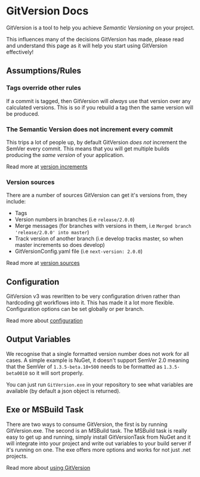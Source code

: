 # GitVersion Docs
GitVersion is a tool to help you achieve *Semantic Versioning* on your project.

This influences many of the decisions GitVersion has made, please read and understand this page as it will help you start using GitVersion effectively!

## Assumptions/Rules
### Tags override other rules
If a commit is tagged, then GitVersion will *always* use that version over any calculated versions. This is so if you rebuild a tag then the same version will be produced.

### The Semantic Version does not increment every commit
This trips a lot of people up, by default GitVersion *does not* increment the SemVer every commit. This means that you will get multiple builds producing the *same version* of your application.

Read more at [version increments](/more-info/version-increments.md)

### Version sources
There are a number of sources GitVersion can get it's versions from, they include:

 - Tags
 - Version numbers in branches (i.e `release/2.0.0`)
 - Merge messages (for branches with versions in them, i.e `Merged branch 'release/2.0.0' into master`)
 - Track version of another branch (i.e develop tracks master, so when master increments so does develop)
 - GitVersionConfig.yaml file (i.e `next-version: 2.0.0`)

Read more at [version sources](/more-info/version-sources.md)

## Configuration
GitVersion v3 was rewritten to be very configuration driven rather than hardcoding git workflows into it. This has made it a lot more flexible. Configuration options can be set globally or per branch.

Read more about [configuration](configuration.md)

## Output Variables
We recognise that a single formatted version number does not work for all cases. A simple example is NuGet, it doesn't support SemVer 2.0 meaning that the SemVer of `1.3.5-beta.10+500` needs to be formatted as `1.3.5-beta0010` so it will sort properly.

You can just run `GitVersion.exe` in your repository to see what variables are available (by default a json object is returned).

## Exe or MSBuild Task
There are two ways to consume GitVersion, the first is by running GitVersion.exe. The second is an MSBuild task. The MSBuild task is really easy to get up and running, simply install GitVersionTask from NuGet and it will integrate into your project and write out variables to your build server if it's running on one. The exe offers more options and works for not just .net projects.

Read more about [using GitVersion](/usage/usage.md)

